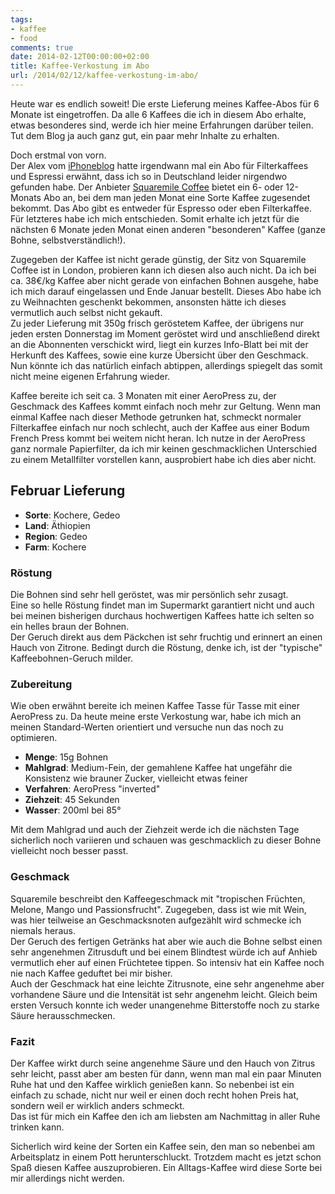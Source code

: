 ```yaml
---
tags:
- kaffee
- food
comments: true
date: 2014-02-12T00:00:00+02:00
title: Kaffee-Verkostung im Abo
url: /2014/02/12/kaffee-verkostung-im-abo/
---
```


Heute war es endlich soweit! Die erste Lieferung meines Kaffee-Abos für 6 Monate ist eingetroffen. Da alle 6 Kaffees die ich in diesem Abo erhalte, etwas besonderes sind, werde ich hier meine Erfahrungen darüber teilen. Tut dem Blog ja auch ganz gut, ein paar mehr Inhalte zu erhalten.

Doch erstmal von vorn.  
Der Alex vom [iPhoneblog](http://www.iphoneblog.de) hatte irgendwann mal ein Abo für Filterkaffees und Espressi erwähnt, dass ich so in Deutschland leider nirgendwo gefunden habe. Der Anbieter [Squaremile Coffee](http://shop.squaremilecoffee.com/) bietet ein 6- oder 12-Monats Abo an, bei dem man jeden Monat eine Sorte Kaffee zugesendet bekommt. Das Abo gibt es entweder für Espresso oder eben Filterkaffee. Für letzteres habe ich mich entschieden. Somit erhalte ich jetzt für die nächsten 6 Monate jeden Monat einen anderen "besonderen" Kaffee (ganze Bohne, selbstverständlich!).

Zugegeben der Kaffee ist nicht gerade günstig, der Sitz von Squaremile Coffee ist in London, probieren kann ich diesen also auch nicht. Da ich bei ca. 38€/kg Kaffee aber nicht gerade von einfachen Bohnen ausgehe, habe ich mich darauf eingelassen und Ende Januar bestellt. Dieses Abo habe ich zu Weihnachten geschenkt bekommen, ansonsten hätte ich dieses vermutlich auch selbst nicht gekauft.  
Zu jeder Lieferung mit 350g frisch geröstetem Kaffee, der übrigens nur jeden ersten Donnerstag im Moment geröstet wird und anschließend direkt an die Abonnenten verschickt wird, liegt ein kurzes Info-Blatt bei mit der Herkunft des Kaffees, sowie eine kurze Übersicht über den Geschmack. Nun könnte ich das natürlich einfach abtippen, allerdings spiegelt das somit nicht meine eigenen Erfahrung wieder.

Kaffee bereite ich seit ca. 3 Monaten mit einer AeroPress zu, der Geschmack des Kaffees kommt einfach noch mehr zur Geltung. Wenn man einmal Kaffee nach dieser Methode getrunken hat, schmeckt normaler Filterkaffee einfach nur noch schlecht, auch der Kaffee aus einer Bodum French Press kommt bei weitem nicht heran. Ich nutze in der AeroPress ganz normale Papierfilter, da ich mir keinen geschmacklichen Unterschied zu einem Metallfilter vorstellen kann, ausprobiert habe ich dies aber nicht.

## Februar Lieferung

- __Sorte__: Kochere, Gedeo
- __Land__: Äthiopien
- __Region__: Gedeo
- __Farm__: Kochere

### Röstung

Die Bohnen sind sehr hell geröstet, was mir persönlich sehr zusagt.  
Eine so helle Röstung findet man im Supermarkt garantiert nicht und auch bei meinen bisherigen durchaus hochwertigen Kaffees hatte ich selten so ein helles braun der Bohnen.  
Der Geruch direkt aus dem Päckchen ist sehr fruchtig und erinnert an einen Hauch von Zitrone. Bedingt durch die Röstung, denke ich, ist der "typische" Kaffeebohnen-Geruch milder.

### Zubereitung

Wie oben erwähnt bereite ich meinen Kaffee Tasse für Tasse mit einer AeroPress zu. Da heute meine erste Verkostung war, habe ich mich an meinen Standard-Werten orientiert und versuche nun das noch zu optimieren.

- __Menge__: 15g Bohnen
- __Mahlgrad__: Medium-Fein, der gemahlene Kaffee hat ungefähr die Konsistenz wie brauner Zucker, vielleicht etwas feiner
- __Verfahren__: AeroPress "inverted"
- __Ziehzeit__: 45 Sekunden
- __Wasser__: 200ml bei 85°

Mit dem Mahlgrad und auch der Ziehzeit werde ich die nächsten Tage sicherlich noch variieren und schauen was geschmacklich zu dieser Bohne vielleicht noch besser passt.

### Geschmack

Squaremile beschreibt den Kaffeegeschmack mit "tropischen Früchten, Melone, Mango und Passionsfrucht". Zugegeben, dass ist wie mit Wein, was hier teilweise an Geschmacksnoten aufgezählt wird schmecke ich niemals heraus.  
Der Geruch des fertigen Getränks hat aber wie auch die Bohne selbst einen sehr angenehmen Zitrusduft und bei einem Blindtest würde ich auf Anhieb vermutlich eher auf einen Früchtetee tippen. So intensiv hat ein Kaffee noch nie nach Kaffee geduftet bei mir bisher.  
Auch der Geschmack hat eine leichte Zitrusnote, eine sehr angenehme aber vorhandene Säure und die Intensität ist sehr angenehm leicht. Gleich beim ersten Versuch konnte ich weder unangenehme Bitterstoffe noch zu starke Säure herausschmecken.

### Fazit

Der Kaffee wirkt durch seine angenehme Säure und den Hauch von Zitrus sehr leicht, passt aber am besten für dann, wenn man mal ein paar Minuten Ruhe hat und den Kaffee wirklich genießen kann. So nebenbei ist ein einfach zu schade, nicht nur weil er einen doch recht hohen Preis hat, sondern weil er wirklich anders schmeckt.  
Das ist für mich ein Kaffee den ich am liebsten am Nachmittag in aller Ruhe trinken kann.

Sicherlich wird keine der Sorten ein Kaffee sein, den man so nebenbei am Arbeitsplatz in einem Pott herunterschluckt. Trotzdem macht es jetzt schon Spaß diesen Kaffee auszuprobieren. Ein Alltags-Kaffee wird diese Sorte bei mir allerdings nicht werden.


